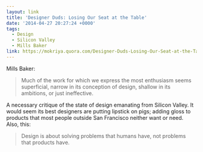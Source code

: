 ```yaml
---
layout: link
title: 'Designer Duds: Losing Our Seat at the Table'
date: '2014-04-27 20:27:24 +0000'
tags:
  - Design
  - Silicon Valley
  - Mills Baker
link: https://mokriya.quora.com/Designer-Duds-Losing-Our-Seat-at-the-Table
---
```

Mills Baker:

> Much of the work for which we express the most enthusiasm seems superficial, narrow in its conception of design, shallow in its ambitions, or just ineffective.

A necessary critique of the state of design emanating from Silicon Valley. It would seem its best designers are putting lipstick on pigs; adding gloss to products that most people outside San Francisco neither want or need. Also, this:

> Design is about solving problems that humans have, not problems that products have.